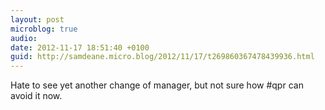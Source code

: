 ```yaml
---
layout: post
microblog: true
audio: 
date: 2012-11-17 18:51:40 +0100
guid: http://samdeane.micro.blog/2012/11/17/t269860367478439936.html
---
```

Hate to see yet another change of manager, but not sure how #qpr can avoid it now.
